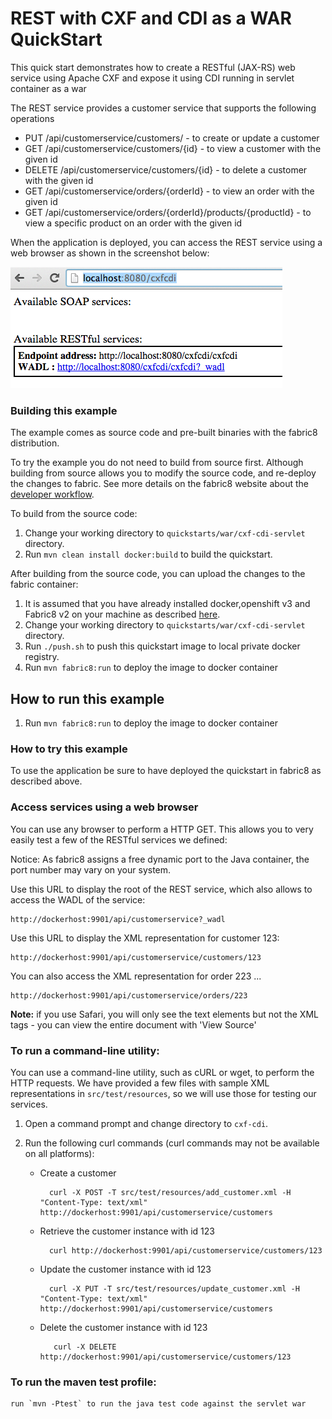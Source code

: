 # REST with CXF and CDI as a WAR QuickStart

This quick start demonstrates how to create a RESTful (JAX-RS) web service using Apache CXF and expose it using CDI running in servlet container as a war

The REST service provides a customer service that supports the following operations
 
- PUT /api/customerservice/customers/ - to create or update a customer
- GET /api/customerservice/customers/{id} - to view a customer with the given id
- DELETE /api/customerservice/customers/{id} - to delete a customer with the given id
- GET /api/customerservice/orders/{orderId} - to view an order with the given id
- GET /api/customerservice/orders/{orderId}/products/{productId} - to view a specific product on an order with the given id

When the application is deployed, you can access the REST service using a web browser as shown in the screenshot below:

![Standalone REST diagram](https://raw.githubusercontent.com/fabric8io/fabric8/master/docs/images/cxfcdi-rest.png)


### Building this example

The example comes as source code and pre-built binaries with the fabric8 distribution. 

To try the example you do not need to build from source first. Although building from source allows you to modify the source code, and re-deploy the changes to fabric. See more details on the fabric8 website about the [developer workflow](http://fabric8.io/gitbook/developer.html).

To build from the source code:

1. Change your working directory to `quickstarts/war/cxf-cdi-servlet` directory.
1. Run `mvn clean install docker:build` to build the quickstart.

After building from the source code, you can upload the changes to the fabric container:

1. It is assumed that you have already installed docker,openshift v3 and Fabric8 v2 on your machine as described [here](http://fabric8.io/v2/getStarted.html).
1. Change your working directory to `quickstarts/war/cxf-cdi-servlet` directory.
1. Run `./push.sh` to push this quickstart image to local private docker registry.
1. Run `mvn fabric8:run` to deploy the image to docker container


## How to run this example
1. Run `mvn fabric8:run` to deploy the image to docker container

### How to try this example

To use the application be sure to have deployed the quickstart in fabric8 as described above. 

### Access services using a web browser

You can use any browser to perform a HTTP GET.  This allows you to very easily test a few of the RESTful services we defined:

Notice: As fabric8 assigns a free dynamic port to the Java container, the port number may vary on your system.

Use this URL to display the root of the REST service, which also allows to access the WADL of the service:

    http://dockerhost:9901/api/customerservice?_wadl

Use this URL to display the XML representation for customer 123:

    http://dockerhost:9901/api/customerservice/customers/123

You can also access the XML representation for order 223 ...

    http://dockerhost:9901/api/customerservice/orders/223
 
**Note:** if you use Safari, you will only see the text elements but not the XML tags - you can view the entire document with 'View Source'


### To run a command-line utility:

You can use a command-line utility, such as cURL or wget, to perform the HTTP requests.  We have provided a few files with sample XML representations in `src/test/resources`, so we will use those for testing our services.

1. Open a command prompt and change directory to `cxf-cdi`.
2. Run the following curl commands (curl commands may not be available on all platforms):
    
    * Create a customer
 
            curl -X POST -T src/test/resources/add_customer.xml -H "Content-Type: text/xml" http://dockerhost:9901/api/customerservice/customers
  
    * Retrieve the customer instance with id 123
    
            curl http://dockerhost:9901/api/customerservice/customers/123

    * Update the customer instance with id 123
  
            curl -X PUT -T src/test/resources/update_customer.xml -H "Content-Type: text/xml" http://dockerhost:9901/api/customerservice/customers

    * Delete the customer instance with id 123
  
             curl -X DELETE http://dockerhost:9901/api/customerservice/customers/123

### To run the maven test profile:

    run `mvn -Ptest` to run the java test code against the servlet war
